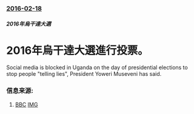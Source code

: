 ### [2016-02-18](/news/2016/02/18/index.md)

##### 2016年烏干達大選
# 2016年烏干達大選進行投票。 

Social media is blocked in Uganda on the day of presidential elections to stop people "telling lies", President Yoweri Museveni has said.


### 信息来源:

1. [BBC](http://www.bbc.com/news/world-africa-35601220) [IMG](https://ichef.bbci.co.uk/news/1024/branded_news/128C5/production/_88337957_queuelq976.jpg)
